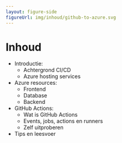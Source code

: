```yaml
---
layout: figure-side
figureUrl: img/inhoud/github-to-azure.svg
---
```


# Inhoud

- Introductie:
  - Achtergrond CI/CD
  - Azure hosting services
- Azure resources:
  - Frontend
  - Database
  - Backend
- GitHub Actions:
  - Wat is GitHub Actions
  - Events, jobs, actions en runners
  - Zelf uitproberen
- Tips en leesvoer
